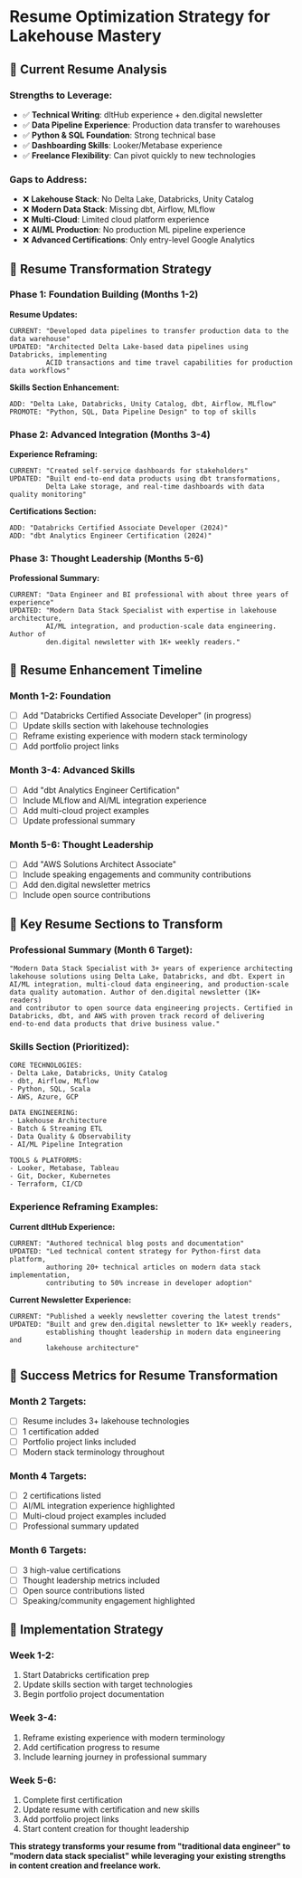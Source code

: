 # Resume Optimization Strategy for Lakehouse Mastery

## 🎯 **Current Resume Analysis**

### **Strengths to Leverage:**
- ✅ **Technical Writing**: dltHub experience + den.digital newsletter
- ✅ **Data Pipeline Experience**: Production data transfer to warehouses
- ✅ **Python & SQL Foundation**: Strong technical base
- ✅ **Dashboarding Skills**: Looker/Metabase experience
- ✅ **Freelance Flexibility**: Can pivot quickly to new technologies

### **Gaps to Address:**
- ❌ **Lakehouse Stack**: No Delta Lake, Databricks, Unity Catalog
- ❌ **Modern Data Stack**: Missing dbt, Airflow, MLflow
- ❌ **Multi-Cloud**: Limited cloud platform experience
- ❌ **AI/ML Production**: No production ML pipeline experience
- ❌ **Advanced Certifications**: Only entry-level Google Analytics

## 🚀 **Resume Transformation Strategy**

### **Phase 1: Foundation Building (Months 1-2)**
**Resume Updates:**
```
CURRENT: "Developed data pipelines to transfer production data to the data warehouse"
UPDATED: "Architected Delta Lake-based data pipelines using Databricks, implementing 
         ACID transactions and time travel capabilities for production data workflows"
```

**Skills Section Enhancement:**
```
ADD: "Delta Lake, Databricks, Unity Catalog, dbt, Airflow, MLflow"
PROMOTE: "Python, SQL, Data Pipeline Design" to top of skills
```

### **Phase 2: Advanced Integration (Months 3-4)**
**Experience Reframing:**
```
CURRENT: "Created self-service dashboards for stakeholders"
UPDATED: "Built end-to-end data products using dbt transformations, 
         Delta Lake storage, and real-time dashboards with data quality monitoring"
```

**Certifications Section:**
```
ADD: "Databricks Certified Associate Developer (2024)"
ADD: "dbt Analytics Engineer Certification (2024)"
```

### **Phase 3: Thought Leadership (Months 5-6)**
**Professional Summary:**
```
CURRENT: "Data Engineer and BI professional with about three years of experience"
UPDATED: "Modern Data Stack Specialist with expertise in lakehouse architecture, 
         AI/ML integration, and production-scale data engineering. Author of 
         den.digital newsletter with 1K+ weekly readers."
```

## 📝 **Resume Enhancement Timeline**

### **Month 1-2: Foundation**
- [ ] Add "Databricks Certified Associate Developer" (in progress)
- [ ] Update skills section with lakehouse technologies
- [ ] Reframe existing experience with modern stack terminology
- [ ] Add portfolio project links

### **Month 3-4: Advanced Skills**
- [ ] Add "dbt Analytics Engineer Certification"
- [ ] Include MLflow and AI/ML integration experience
- [ ] Add multi-cloud project examples
- [ ] Update professional summary

### **Month 5-6: Thought Leadership**
- [ ] Add "AWS Solutions Architect Associate"
- [ ] Include speaking engagements and community contributions
- [ ] Add den.digital newsletter metrics
- [ ] Include open source contributions

## 🎯 **Key Resume Sections to Transform**

### **Professional Summary (Month 6 Target):**
```
"Modern Data Stack Specialist with 3+ years of experience architecting 
lakehouse solutions using Delta Lake, Databricks, and dbt. Expert in 
AI/ML integration, multi-cloud data engineering, and production-scale 
data quality automation. Author of den.digital newsletter (1K+ readers) 
and contributor to open source data engineering projects. Certified in 
Databricks, dbt, and AWS with proven track record of delivering 
end-to-end data products that drive business value."
```

### **Skills Section (Prioritized):**
```
CORE TECHNOLOGIES:
- Delta Lake, Databricks, Unity Catalog
- dbt, Airflow, MLflow
- Python, SQL, Scala
- AWS, Azure, GCP

DATA ENGINEERING:
- Lakehouse Architecture
- Batch & Streaming ETL
- Data Quality & Observability
- AI/ML Pipeline Integration

TOOLS & PLATFORMS:
- Looker, Metabase, Tableau
- Git, Docker, Kubernetes
- Terraform, CI/CD
```

### **Experience Reframing Examples:**

**Current dltHub Experience:**
```
CURRENT: "Authored technical blog posts and documentation"
UPDATED: "Led technical content strategy for Python-first data platform, 
         authoring 20+ technical articles on modern data stack implementation, 
         contributing to 50% increase in developer adoption"
```

**Current Newsletter Experience:**
```
CURRENT: "Published a weekly newsletter covering the latest trends"
UPDATED: "Built and grew den.digital newsletter to 1K+ weekly readers, 
         establishing thought leadership in modern data engineering and 
         lakehouse architecture"
```

## 🎯 **Success Metrics for Resume Transformation**

### **Month 2 Targets:**
- [ ] Resume includes 3+ lakehouse technologies
- [ ] 1 certification added
- [ ] Portfolio project links included
- [ ] Modern stack terminology throughout

### **Month 4 Targets:**
- [ ] 2 certifications listed
- [ ] AI/ML integration experience highlighted
- [ ] Multi-cloud project examples included
- [ ] Professional summary updated

### **Month 6 Targets:**
- [ ] 3 high-value certifications
- [ ] Thought leadership metrics included
- [ ] Open source contributions listed
- [ ] Speaking/community engagement highlighted

## 🚀 **Implementation Strategy**

### **Week 1-2:**
1. Start Databricks certification prep
2. Update skills section with target technologies
3. Begin portfolio project documentation

### **Week 3-4:**
1. Reframe existing experience with modern terminology
2. Add certification progress to resume
3. Include learning journey in professional summary

### **Week 5-6:**
1. Complete first certification
2. Update resume with certification and new skills
3. Add portfolio project links
4. Start content creation for thought leadership

**This strategy transforms your resume from "traditional data engineer" to "modern data stack specialist" while leveraging your existing strengths in content creation and freelance work.** 